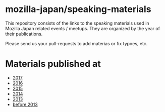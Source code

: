 # mozilla-japan/speaking-materials

This repository consists of the links to the speaking materials used in Mozilla Japan related events / meetups.
They are organized by the year of their publications.

Please send us your pull-requests to add materias or fix typoes, etc.

# Materials published at

* [2017](year/2017.md)
* [2016](year/2016.md)
* [2015](year/2015.md)
* [2014](year/2014.md)
* [2013](year/2013.md)
* [before 2013](year/before.md)
